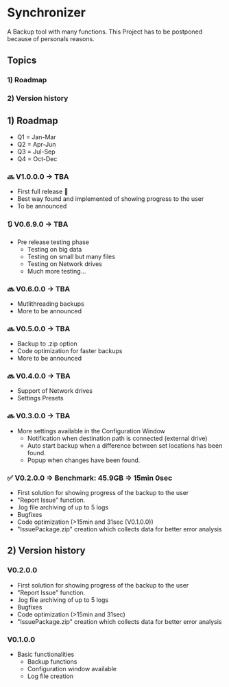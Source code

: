 # Synchronizer
A Backup tool with many functions.
This Project has to be postponed because of personals reasons.
## Topics
### 1) Roadmap
### 2) Version history

## 1) Roadmap
- Q1 = Jan-Mar
- Q2 = Apr-Jun
- Q3 = Jul-Sep
- Q4 = Oct-Dec

### 🔜 V1.0.0.0 -> TBA
- First full release 🥳
- Best way found and implemented of showing progress to the user
- To be announced

### 🔃 V0.6.9.0 -> TBA
- Pre release testing phase
  - Testing on big data
  - Testing on small but many files
  - Testing on Network drives
  - Much more testing...

### 🔜 V0.6.0.0 -> TBA
- Mutlithreading backups
- More to be announced

### 🔜 V0.5.0.0 -> TBA
- Backup to .zip option
- Code optimization for faster backups
- More to be announced

### 🔜 V0.4.0.0 -> TBA
- Support of Network drives
- Settings Presets

### 🔜 V0.3.0.0 -> TBA
- More settings available in the Configuration Window
  - Notification when destination path is connected (external drive)
  - Auto start backup when a difference between set locations has been found.
  - Popup when changes have been found.

### ✅ V0.2.0.0 => Benchmark: 45.9GB => 15min 0sec
- First solution for showing progress of the backup to the user
- "Report Issue" function.
- .log file archiving of up to 5 logs
- Bugfixes
- Code optimization (>15min and 31sec (V0.1.0.0))
- "IssuePackage.zip" creation which collects data for better error analysis

 ## 2) Version history

### V0.2.0.0
- First solution for showing progress of the backup to the user
- "Report Issue" function.
- .log file archiving of up to 5 logs
- Bugfixes
- Code optimization (>15min and 31sec)
- "IssuePackage.zip" creation which collects data for better error analysis
 
 ### V0.1.0.0
 - Basic functionalities
   - Backup functions
   - Configuration window available
   - Log file creation
